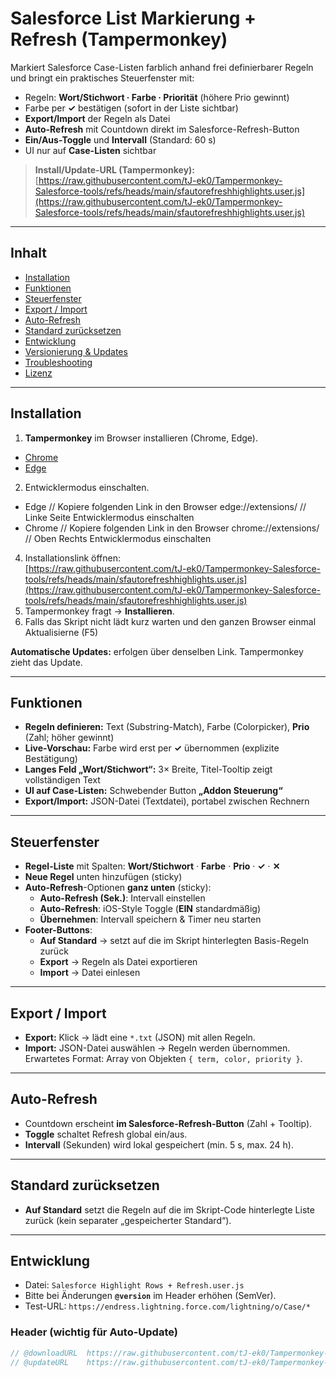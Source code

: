 # Salesforce List Markierung + Refresh (Tampermonkey)

Markiert Salesforce Case-Listen farblich anhand frei definierbarer Regeln und bringt ein praktisches Steuerfenster mit:
- Regeln: **Wort/Stichwort · Farbe · Priorität** (höhere Prio gewinnt)
- Farbe per **✓** bestätigen (sofort in der Liste sichtbar)
- **Export/Import** der Regeln als Datei
- **Auto-Refresh** mit Countdown direkt im Salesforce-Refresh-Button
- **Ein/Aus-Toggle** und **Intervall** (Standard: 60 s)
- UI nur auf **Case-Listen** sichtbar

> **Install/Update-URL (Tampermonkey):**  
> [https://raw.githubusercontent.com/tJ-ek0/Tampermonkey-Salesforce-tools/refs/heads/main/sfautorefreshhighlights.user.js](https://raw.githubusercontent.com/tJ-ek0/Tampermonkey-Salesforce-tools/refs/heads/main/sfautorefreshhighlights.user.js)

---

## Inhalt
- [Installation](#installation)
- [Funktionen](#funktionen)
- [Steuerfenster](#steuerfenster)
- [Export / Import](#export--import)
- [Auto-Refresh](#auto-refresh)
- [Standard zurücksetzen](#standard-zurücksetzen)
- [Entwicklung](#entwicklung)
- [Versionierung & Updates](#versionierung--updates)
- [Troubleshooting](#troubleshooting)
- [Lizenz](#lizenz)

---

## Installation

1. **Tampermonkey** im Browser installieren (Chrome, Edge).
- [Chrome](https://chromewebstore.google.com/detail/tampermonkey/dhdgffkkebhmkfjojejmpbldmpobfkfo?hl=de)
- [Edge](https://microsoftedge.microsoft.com/addons/detail/tampermonkey/iikmkjmpaadaobahmlepeloendndfphd)
2. Entwicklermodus einschalten.
- Edge
      // Kopiere folgenden Link in den Browser edge://extensions/
      // Linke Seite Entwicklermodus einschalten
- Chrome
      // Kopiere folgenden Link in den Browser chrome://extensions/
      // Oben Rechts Entwicklermodus einschalten
      
4. Installationslink öffnen:  
   [https://raw.githubusercontent.com/tJ-ek0/Tampermonkey-Salesforce-tools/refs/heads/main/sfautorefreshhighlights.user.js](https://raw.githubusercontent.com/tJ-ek0/Tampermonkey-Salesforce-tools/refs/heads/main/sfautorefreshhighlights.user.js)
5. Tampermonkey fragt -> **Installieren**.
6. Falls das Skript nicht lädt kurz warten und den ganzen Browser einmal Aktualisierne (F5)

**Automatische Updates:** erfolgen über denselben Link. Tampermonkey zieht das Update.

---

## Funktionen

- **Regeln definieren:** Text (Substring-Match), Farbe (Colorpicker), **Prio** (Zahl; höher gewinnt)
- **Live-Vorschau:** Farbe wird erst per **✓** übernommen (explizite Bestätigung)
- **Langes Feld „Wort/Stichwort“:** 3× Breite, Titel-Tooltip zeigt vollständigen Text
- **UI auf Case-Listen:** Schwebender Button **„Addon Steuerung“**
- **Export/Import:** JSON-Datei (Textdatei), portabel zwischen Rechnern

---

## Steuerfenster

- **Regel-Liste** mit Spalten: **Wort/Stichwort** · **Farbe** · **Prio** · **✓** · **✕**
- **Neue Regel** unten hinzufügen (sticky)
- **Auto-Refresh**-Optionen **ganz unten** (sticky):
  - **Auto-Refresh (Sek.)**: Intervall einstellen
  - **Auto-Refresh**: iOS-Style Toggle (**EIN** standardmäßig)
  - **Übernehmen**: Intervall speichern & Timer neu starten
- **Footer-Buttons**:  
  - **Auf Standard** → setzt auf die im Skript hinterlegten Basis-Regeln zurück  
  - **Export** → Regeln als Datei exportieren  
  - **Import** → Datei einlesen

---

## Export / Import

- **Export:** Klick → lädt eine `*.txt` (JSON) mit allen Regeln.
- **Import:** JSON-Datei auswählen → Regeln werden übernommen.  
  Erwartetes Format: Array von Objekten `{ term, color, priority }`.

---

## Auto-Refresh

- Countdown erscheint **im Salesforce-Refresh-Button** (Zahl + Tooltip).
- **Toggle** schaltet Refresh global ein/aus.
- **Intervall** (Sekunden) wird lokal gespeichert (min. 5 s, max. 24 h).

---

## Standard zurücksetzen

- **Auf Standard** setzt die Regeln auf die im Skript-Code hinterlegte Liste zurück (kein separater „gespeicherter Standard“).

---

## Entwicklung

- Datei: `Salesforce Highlight Rows + Refresh.user.js`
- Bitte bei Änderungen **`@version`** im Header erhöhen (SemVer).
- Test-URL: `https://endress.lightning.force.com/lightning/o/Case/*`

### Header (wichtig für Auto-Update)
```js
// @downloadURL  https://raw.githubusercontent.com/tJ-ek0/Tampermonkey-Salesforce-tools/main/Salesforce%20Highlight%20Rows%20%2B%20Refresh.user.js
// @updateURL    https://raw.githubusercontent.com/tJ-ek0/Tampermonkey-Salesforce-tools/main/Salesforce%20Highlight%20Rows%20%2B%20Refresh.user.js
